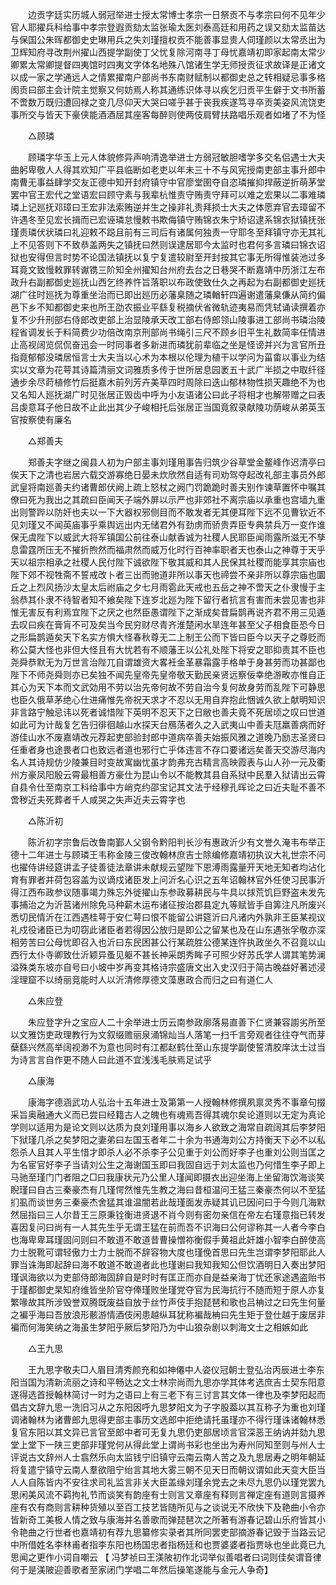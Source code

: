 <!-- { "loadSidebar": true } -->
　　边贡字廷实历城人弱冠举进士授太常博士孝宗一日祭贡不与孝宗曰何不见年少官人耶擢兵科给事中孝宗登遐贡劾太监张瑜太医刘泰高廷和用药之误又劾太监苗达与保国公朱晖都御史史琳用兵之失刘瑾擅权贡不能善事显贵人伺瑾颜以太常丞出为卫辉知府寻改荆州擢山西提学副使丁父忧复除河南寻丁母忧嘉靖初即家起南太常少卿累太常卿提督四夷馆时四夷文字体名地殊八馆诸生学无师授贡征求故译是正诸文以成一家之学通远人之情累擢南户部尚书东南财赋制以都御史总之转相疑忌事多格阂贡曰部主会计院主觉察又何妨焉人称其通练识体寻以疾乞归贡平生僻于文书所蓄不啻数万既归遭回禄之变几尽仰天大哭曰嗟乎甚于丧我疾遂笃寻卒贡美姿风流饶吏事所交与皆天下豪侠能酒酒屈其座客每醉则使两伎肩臂扶路唱乐观者如堵了不为怪 

　　△顾璘 

　　顾璘字华玉上元人体貌修异声响清逸举进士方弱冠敏胆嗜学多交名侣遇士大夫曲躬卑敬人人得其欢知广平县临断如老吏以年未三十不与风宪授南吏部主事升郎中南曹无事益肆学交友正德中知开封府镇守中官廖堂圉夺自恣璘摧抑捍蔽逆折萌茅堂罢中官王宏代之堂语宏曰顾守素与我辈杭惟责守贿责守拜可以难之宏果以二事难璘璘上记廵抚邓璋曰王宏非法索贿逆并生之操非礼责拜损士大夫之体愿弃官去璋留不许遇冬至见宏长揖而已宏诬璘怠慢敕书欺侮镇守贿锦衣朱宁矫诏逮系锦衣狱镇抚张瑾责璘伏状璘曰礼迎敕不跽且前有三司后有诸属何独责一守耶冬至拜镇守亦无其礼上不见答则下不致恭盖两失之镇抚曰然则误逮居耶今太监时也君何多言璘曰锦衣诏狱也安得但言时势不论国法镇抚以复宁复遣较尉至开封按其它事无所得惟装池过多耳竟文致慢敕罪转谳镌三阶知全州擢知台州府去台之日巷哭不断嘉靖中历浙江左布政升右副都御史廵抚山西乞终养忤旨落职以布政使致仕久之再起为右副都御史廵抚湖广往时廵抚为尊重坐治而已即出廵历必藩臬随之璘輶轩四遍谢遣藩臬傔从简约偏邑下乡不知都御史来也所王劭农振业平繇复税摘伏省微轨迹夷易而凭轼诵读撰着亦复不少升刑部右侍郎改吏部上治显陵承天改工部右侍郎领山陵事进工部尚书璘治陵程省调发长于料简费少功倍改南京刑部尚书绳引三尺不顾乡旧平生礼数简率任情进止高视阔览侃侃奋迅会一时同事者多新进而璘犹前辈临之坐是怪谤并兴为言官所丑指竟郁郁没璘居恒言士大夫当以心术为本根以伦理为植干以学问为菑畬以事业为结实以文章为花萼其诗篇清丽文词雅质多传于世所居息园袤五十武广半损之中取纤径通步余尽莳植修竹后挺嘉木前列芳卉美草四时周除曰迭山郁林物性损天趣绝不为也又名知人廵抚湖广时见张居正毁齿中呼为小友语诸公曰此子将相才也解带赠之曰表吕虔意耳子他日故不止此出其少子峻相托后张居正当国竟叙录献陵功荫峻从弟英玉官按察使有廉名 

　　△郑善夫 

　　郑善夫字继之闽县人初为户部主事刘瑾用事告归筑少谷草堂金鳌峰作迟清亭曰俟天下之清也岩居六载交游寡绝日晏未炊欣然自适有司劝驾夺起改礼部主事员外郎武皇将南廵善夫约诸曹郎伏阙上疏上怒杖之阙门罚跪跪时善夫别作谏草置怀中嘱其僚曰死为我出之其疏曰臣闻天子端外屏以示严也非郊社不离宗庙以承重也宫墙九重出则警跸以防奸也夫以一下大器权邪侧目而不敢发者无其便耳陛下远不见曹钦近不见刘瑾又不闻英庙事乎乘舆远出内无储君外有劲虏而骄贵弄臣专典禁兵万一变作谁保无虞陛下以威武大将军镇国公前往泰山献香诚为社稷人民耶臣闻雨露所滋无不孳息雷霆所压无不摧折煦然而福肃然而威万化时行百神率职者天也泰山之神尊于天乎天以祖宗相承之社稷人民付陛下诚欲陛下敬其威和其人民保其社稷而能享其宗庙也陛下郊不视牲斋不誓戒改卜者三出而驰道非所以事天也禘尝不亲非所以尊宗庙也圜丘之上烈风扬沙太皇太后祔庙之夕七月雨雹此天戒也五岳之神不啻天之仆隶慢于主翁恭其仆隶不待智者知不飨矣陛下连岁北廵为陛下留行者抗言有害而未尝见害也非惟无害反有利焉宜陛下之厌之也然臣愚谓陛下之渐成矣昔扁鹊再说齐君不用三见遁去叹曰疾在膏肓不可及矣当今民穷财尽青齐淮楚闲水旱连年甚至父子相食臣恐今日之形扁鹊遁矣天下名实方惧大怪春秋尊无二上制王公而下皆曰臣今以天子之尊贬而称公莫大怪也非但大怪且有大忧若有不顺藩王以公礼处陛下将安之耶抑责其不臣也尧舜恭默无为万世言治陛兀自谓雄资大畧衽金革暴霜露手格单于身甚劳而功甚鄙也陛下不师尧舜则亦已矣独不闻先皇帝先皇帝敬天勤民亲贤远察佞幸绝游畋亦惟自正其心为天下本而文武効用不劳以治先帝何故不劳自治今复何故身劳而乱陛下可静思也臣久俄草茅绝心仕进痛惟先帝祝天求才不忍以无用自弃抱此悃诚久欲上献明知识非言路宁触忌讳以死者诚惜陛下英明不忍天下之日敝也善夫竟不死居顷之叹曰世道如此可为计哉复乞告归徘徊越山水探天台鴈荡者久之入武夷山中善夫尫羸善病而好游佳山水不废嘉靖改元荐起吏部验封郎中道病卒善夫始振风雅之道晚乃励志圣贤曰任重者身也途畏者口也致远者道也邪行亡乎体违言不存口要诸远矣善天交游尽海内名人其诗规仿少陵兼目时变故寓幽忧虽才韵弗充古精言高映霞表与山人孙一元及衢州方豪凤阳殷云霄最相善方豪仕为昆山令以不能教其县自系狱中民羣入狱请出云霄自县令仕至南京工科给事中方峭克约邵宝记其文法于经穆孔晖论之曰近夫耻不善不啻秽近夫死葬者千人咸哭之失声近夫云霄字也 

　　△陈沂初 

　　陈沂初字宗鲁后改鲁南鄞人父钢令黔阳判长沙有惠政沂少有文誉久淹韦布举正德十二年进士与顾璘王韦称金陵三俊改翰林庶吉士除编修嘉靖初执议大礼世宗不问也擢侍讲经筵讲孟子徒善徒法章讲未献规云望陛下恩溥雨露量开天地无知者均沾化育有罪者并荷包容盖为议谪戍诸臣发上问沂名心识之五年诏翰林官外任使习民事沂得江西布政参议随事竭力殊忘外徙擢山东参政募耕民与牛具以捄荒饥巨野盗未发先事捕治之为沂莒诸州除免马种薪木运布诸征按治郡县定九等赋皆手自筭注凡所废兴悉切民情沂在江西遇桂萼于安仁萼曰恨不能留公讲筵沂曰凡诸内外孰非王臣某视议礼戍役诸臣已为叨窃此诸臣者若得因公放归是即公之留某也及在山东遇张孚敬亦深相劳苦曰公母忧即召入也沂曰东民困甚公行某疏胜公德某连忤执政坐久不召竟以山西行太仆寺卿致仕沂颖异蚤见躯不甚长神采朗秀眸子可照少好苏氏学人谓其笔势澜溢殊类东坡亦自号曰小坡中岁再变其格诗宗盛唐文出入史汉归于简古晚益好著述浸淫理窟不以绮丽竞能时人以沂清修厚德文藻惠政合而归之曰有道仁人 

　　△朱应登 

　　朱应登字升之宝应人二十余举进士历云南参政廓落易直善下仁贤兼容謭劣所至以文雅饬吏政理教行为文叙缀赡丽泉涌锦灿当人落笔一扫千言旁观者往往夺气而芽蘖繇兴然高举阔视渺不为意也同时有江都赵鹤仕至山东提学副使誓清胶庠汰士过当为诗言言自作更不随人曰此道不宜浅浅毛肤焉足试乎 

　　△康海 

　　康海字德涵武功人弘治十五年进士及第第一人授翰林修撰夙禀灵秀不事章句掇采旨奥融通大义而已尝曰经籍古人之魄也有魂焉吾得其魂尔矣论道则以无定为真论学则以适用为是论文则以达质为良刘瑾用事以海乡人欲致之海常自疏阔其后李梦阳下狱瑾几杀之矣梦阳之妻弟曰左国玉者年二十余为书通海刘公方持衡天下必不以私怨杀人且其人平生惜才即杀人必不杀李子公见重于刘公而好李子也重刘公则当匡之为名宦官好李子当请刘公生之海谢国玉即曰我固自远于刘太监也乃何惜生李子即上马驰至瑾门门者阻之□曰我康状元乃公里人瑾闻即摄衣出迎坐海上坐留海饮海谈笑睨瑾曰自古三秦豪杰有几瑾愕然惟先生教之海曰昔桓温问王猛三秦豪杰何以不至猛扪虱而谈世务三秦豪杰舍猛其谁温闇若此哉瑾面发赤疑其讥已因问曰于今则几海默然屈指曰三人尔昔王三原秉铨衡进贤退不肖今则有密勿亲信在帝左右瑾意指已转发喜因复问曰尚有一人其先生乎无谓王猛在前而吾不识海曰公何谬称其一人者今李白也海卑卑耳瑾固问则曰不敢道不敢道昔曹操憎祢衡假手黄祖此奸雄小智李白醉使高力士脱靴可谓轻傲力士力士脱而不辞容物大度也瑾俛首思曰先生岂谓李梦阳耶此人罪当诛海即起辞曰海不敢道不敢道者此也瑾谢曰我知我知公但饮酒明日入奏出梦阳瑾讽海欲以为吏部侍郎海固辞自是时时有匡正而亦自是益亲海丁忧还家途遇盗贻书于瑾都御史杲知府维皆坐阶官夺俸瑾败坐瑾党夺官为民海抗行不随而短于原人亦复繁喙故其所涉毁誉双腾既废益自放于丝竹声伎手抱琵琶和歌也吕柟过之曰先生何量之褊乎海曰吾放浪形骸游情酒伎闲患越纵耳犹称褊哉柟曰先生矩于登仕越于废居非褊而何海笑纳之海虽生梦阳乎厥后梦阳乃为中山狼杂剧以刺海文士之相嫉如此 

　　△王九思 

　　王九思字敬夫□人眉目清秀颜充和如神僊中人姿仪冠朝士登弘治丙辰进士李东阳当国为清新流丽之诗和平畅达之文士林宗尚而九思亦学其体考选庶吉士契东阳意遂得选首授翰林简讨一时为之语曰上有三老下有三讨言其文体一律也及李梦阳起而倡古文辞九思一洗旧习从之东阳因呼九思梦阳文为子字股葢以其互称子为重也刘瑾调诸翰林为诸曹郎九思得吏部主事历文选郎中拒绝请托虽瑾亦不得行瑾诛诸翰林悉复官东阳以其文异已言官至郎中者可无复九思仍吏部居顷言官深恶王纳讷并劾九思堂上堂下一陕三吏部非瑾党何从得此堂上谓尚书彩也坐出为寿州同知至则与州人士评说古文辞州人士翕然乐向太监钱宁旧镇守云南云南人苦之及九思居寿之明年朝延将复遣宁镇守云南人羣欲阻宁绐言其地大雾三朝不见天日而朝议谓如此天变大臣当人人自陈皆内不安往求司礼监言非关大臣盖缘刘瑾余党去之未尽九思仍以瑾党罢九思闲美风流不羁拘礼节而谈笑有韵座有士则言又章座有释则言禅定座有道则言摄养座有农有商则言耕种货殖以至百工技艺皆随所见与之谈说无不欣快下及艳曲小令亦皆新奇工美极人情之致与康海并名善歌而弹琵琶次之所著有游春记碧山乐府皆其小令艳曲之行世者也嘉靖初有荐九思纂修实录者其所同罢吏部摘游春记毁于当路云记中所借姓名李林甫者指李东阳也杨国忠者指杨廷和也贾婆婆者指贾咏也坐此竟已九思闻之更作小词自嘲云 【 冯梦祯曰王渼陂初作北词举似善唱者曰词则佳矣谓音律何于是渼陂迎善歌者至家闭门学唱二年然后操笔遂能与金元人争奇】 
